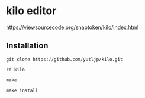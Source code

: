 # kilo editor
https://viewsourcecode.org/snaptoken/kilo/index.html

## Installation
`git clone https://github.com/yutljp/kilo.git`

`cd kilo`

`make`

`make install`